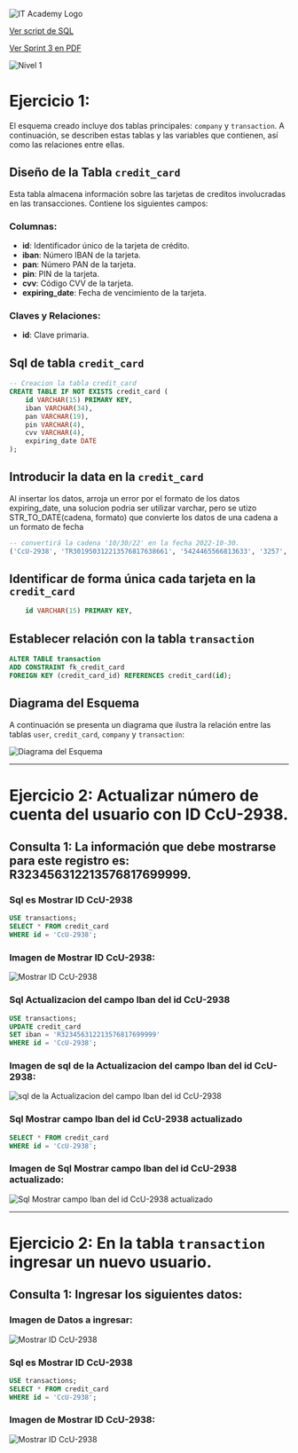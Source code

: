![IT Academy Logo](https://github.com/ciberzerone/it_Academy_Data_Scientist/blob/main/sprint2/imagen/logoIT.png)


[Ver script de SQL](https://github.com/ciberzerone/it_Academy_Data_Scientist/blob/main/sprint2/sql/bbdd.sql)

[Ver Sprint 3 en PDF](https://github.com/ciberzerone/it_Academy_Data_Scientist/blob/main/sprint2/pdf/sprint2.pdf)

![Nivel 1](https://github.com/ciberzerone/it_Academy_Data_Scientist/blob/main/sprint2/imagen/nivel1.PNG)

# Ejercicio 1:

El esquema creado incluye dos tablas principales: `company` y `transaction`. A continuación, se describen estas tablas y las variables que contienen, así como las relaciones entre ellas.

## Diseño de la Tabla  `credit_card`

Esta tabla almacena información sobre las tarjetas de creditos involucradas en las transacciones. Contiene los siguientes campos:

### Columnas:

- **id**: Identificador único de la tarjeta de crédito.
- **iban**: Número IBAN de la tarjeta.
- **pan**: Número PAN de la tarjeta.
- **pin**: PIN de la tarjeta.
- **cvv**: Código CVV de la tarjeta.
- **expiring_date**: Fecha de vencimiento de la tarjeta.

### Claves y Relaciones:

- **id**: Clave primaria.


## Sql de tabla  `credit_card`

```sql
-- Creacion la tabla credit_card
CREATE TABLE IF NOT EXISTS credit_card (
    id VARCHAR(15) PRIMARY KEY,
    iban VARCHAR(34),
    pan VARCHAR(19),
    pin VARCHAR(4),
    cvv VARCHAR(4),
    expiring_date DATE
);

```
## Introducir la data en la  `credit_card`
Al insertar los datos, arroja un error por el formato de los datos expiring_date, una solucion podria ser utilizar varchar, pero se utizo STR_TO_DATE(cadena, formato) que convierte los datos de una cadena a un formato de fecha

```sql
-- convertirá la cadena '10/30/22' en la fecha 2022-10-30.
('CcU-2938', 'TR301950312213576817638661', '5424465566813633', '3257', '984', STR_TO_DATE('10/30/22', '%m/%d/%y')),

```

##  Identificar de forma única cada tarjeta en la  `credit_card`


```sql
    id VARCHAR(15) PRIMARY KEY,

```

##  Establecer  relación con la tabla `transaction`

```sql
ALTER TABLE transaction
ADD CONSTRAINT fk_credit_card
FOREIGN KEY (credit_card_id) REFERENCES credit_card(id);

```

## Diagrama del Esquema

A continuación se presenta un diagrama que ilustra la relación entre las tablas `user`, `credit_card`, `company` y `transaction`:

![Diagrama del Esquema](https://github.com/ciberzerone/it_Academy_Data_Scientist/blob/main/sprint3/imagen/eje01ER.PNG)



<hr>


# Ejercicio 2:  Actualizar número de cuenta del usuario con ID CcU-2938. 

## Consulta 1: La información que debe mostrarse para este registro es: R323456312213576817699999.

### Sql es Mostrar ID CcU-2938

```sql
USE transactions;
SELECT * FROM credit_card
WHERE id = 'CcU-2938';
```


### Imagen de Mostrar ID CcU-2938:
![Mostrar ID CcU-2938](https://github.com/ciberzerone/it_Academy_Data_Scientist/blob/main/sprint3/imagen/eje02_actualizar01.PNG)


### Sql Actualizacion del campo Iban del id CcU-2938

```sql
USE transactions;
UPDATE credit_card
SET iban = 'R323456312213576817699999'
WHERE id = 'CcU-2938';
```

### Imagen de sql de la Actualizacion del campo Iban del id CcU-2938:
![sql de la Actualizacion del campo Iban del id CcU-2938](https://github.com/ciberzerone/it_Academy_Data_Scientist/blob/main/sprint3/imagen/eje02_actualizar02.PNG)

### Sql Mostrar campo Iban del id CcU-2938 actualizado

```sql
SELECT * FROM credit_card
WHERE id = 'CcU-2938';
```

### Imagen de  Sql Mostrar campo Iban del id CcU-2938 actualizado:
![Sql Mostrar campo Iban del id CcU-2938 actualizado](https://github.com/ciberzerone/it_Academy_Data_Scientist/blob/main/sprint3/imagen/eje02_actualizar03.PNG)

<hr>


# Ejercicio 2:  En la tabla `transaction` ingresar un nuevo usuario. 

## Consulta 1: Ingresar los siguientes datos:

### Imagen de  Datos a ingresar:
![Mostrar ID CcU-2938](https://github.com/ciberzerone/it_Academy_Data_Scientist/blob/main/sprint3/imagen/eje03_insertar01.PNG)


### Sql es Mostrar ID CcU-2938

```sql
USE transactions;
SELECT * FROM credit_card
WHERE id = 'CcU-2938';
```


### Imagen de Mostrar ID CcU-2938:
![Mostrar ID CcU-2938](https://github.com/ciberzerone/it_Academy_Data_Scientist/blob/main/sprint3/imagen/eje02_actualizar01.PNG)

